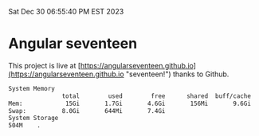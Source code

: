 Sat Dec 30 06:55:40 PM EST 2023

# Angular seventeen


This project is live at [https://angularseventeen.github.io](https://angularseventeen.github.io "seventeen!") thanks to Github.

```bash
System Memory
               total        used        free      shared  buff/cache   available
Mem:            15Gi       1.7Gi       4.6Gi       156Mi       9.6Gi        13Gi
Swap:          8.0Gi       644Mi       7.4Gi
System Storage
504M	.
```
```bash
